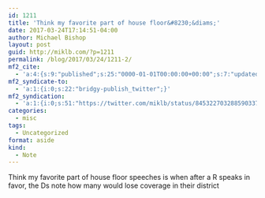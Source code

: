 ```yaml
---
id: 1211
title: 'Think my favorite part of house floor&#8230;&diams;'
date: 2017-03-24T17:14:51-04:00
author: Michael Bishop
layout: post
guid: http://miklb.com/?p=1211
permalink: /blog/2017/03/24/1211-2/
mf2_cite:
  - 'a:4:{s:9:"published";s:25:"0000-01-01T00:00:00+00:00";s:7:"updated";s:25:"0000-01-01T00:00:00+00:00";s:8:"category";a:1:{i:0;s:0:"";}s:6:"author";a:0:{}}'
mf2_syndicate-to:
  - 'a:1:{i:0;s:22:"bridgy-publish_twitter";}'
mf2_syndication:
  - 'a:1:{i:0;s:51:"https://twitter.com/miklb/status/845322703288590337";}'
categories:
  - misc
tags:
  - Uncategorized
format: aside
kind:
  - Note
---
```

Think my favorite part of house floor speeches is when after a R speaks in favor, the Ds note how many would lose coverage in their district